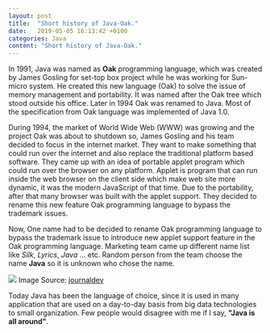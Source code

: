 ```yaml
---
layout: post
title:  "Short history of Java-Oak."
date:   2019-05-05 16:13:42 +0100
categories: Java
content: "Short history of Java-Oak."
---
```


<p class="post-content">
In 1991, Java was named as <b>Oak</b> programming language, which was created by James Gosling for set-top box project while he was working for Sun-micro system. He created this new language (Oak) to
 solve the issue of memory management and portability. It was named after the Oak tree which stood outside his office. Later in 1994
Oak was renamed to Java. Most of the specification from Oak language was implemented of Java 1.0. </p> 

<p class="post-content">
During 1994, the market of World Wide Web (WWW) was growing and the project Oak was about to shutdown so, James Gosling and his team decided
to focus in the internet market. They want to make something that could run over the internet and also replace the traditional platform based software. 
They came up with an idea of portable applet program which could run over the browser on any platform. Applet is program that can run inside the web browser
on the client side which make web site more dynamic, it was the modern JavaScript of that time. Due to the portability, after that many browser was built with the applet support. They decided
to rename this new feature Oak programming language to bypass the trademark issues. 
</p> 

<p class="post-content">
Now, One name had to be decided to rename Oak programming language to bypass the trademark issue to introduce new applet support feature in the Oak programming language.
Marketing team came up different name list like <i>Silk</i>, <i>Lyrics</i>, <i>Java </i> ... etc. Random person from the team choose the name <b>Java</b> so it is unknown who chose the name. 
</p>

<div class="m-5"> 
<img src="{{site.baseurl}}/images/java-201906/javainfograpgic.jpg" class="img-responsive"> 
Image Source: <a href="https://www.journaldev.com/"> journaldev </a>
</div>

<p class="post-content">
Today Java has been the language of choice, since it is used in many application that are used on a day-to-day basis from big data technologies to small organization.
 Few people would disagree with me if I say, <b>"Java is all around"</b>.
</p>



<div id="disqus_thread m-5"></div>
<script>
/**
*  RECOMMENDED CONFIGURATION VARIABLES: EDIT AND UNCOMMENT THE SECTION BELOW TO INSERT DYNAMIC VALUES FROM YOUR PLATFORM OR CMS.
*  LEARN WHY DEFINING THESE VARIABLES IS IMPORTANT: https://disqus.com/admin/universalcode/#configuration-variables*/
/*
var disqus_config = function () {
this.page.url = "https://thapabishal.github.io";  
this.page.identifier = "blog/short-history-of-java-oak"; /
};
*/
(function() { // DON'T EDIT BELOW THIS LINE
var d = document, s = d.createElement('script');
s.src = 'https://thapabishal.disqus.com/embed.js';
s.setAttribute('data-timestamp', +new Date());
(d.head || d.body).appendChild(s);
})();
</script>
                   


<!--
<div class="reference">
More more : <a href="https://www.i-programmer.info/news/80/10791.html">i-programmer</a>   
</div>

 <span class="file-name">Main.java</span>
 <pre><code class="java">
    class Simple{  
        public static void main(String args[]){  
            System.out.println("Hello Java");  
        }  
    } 
  </code></pre> -->


